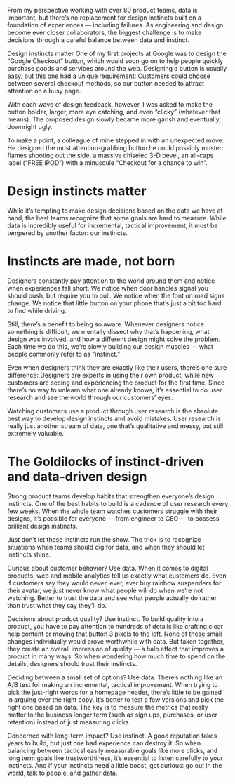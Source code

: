 
From my perspective working with over 80 product teams, data is important, but there’s no replacement for design instincts built on a foundation of experiences — including failures. As engineering and design become ever closer collaborators, the biggest challenge is to make decisions through a careful balance between data and instinct.

Design instincts matter
One of my first projects at Google was to design the “Google Checkout” button, which would soon go on to help people quickly purchase goods and services around the web. Designing a button is usually easy, but this one had a unique requirement: Customers could choose between several checkout methods, so our button needed to attract attention on a busy page.

With each wave of design feedback, however, I was asked to make the button bolder, larger, more eye catching, and even “clicky” (whatever that means). The proposed design slowly became more garish and eventually, downright ugly.

To make a point, a colleague of mine stepped in with an unexpected move: He designed the most attention-grabbing button he could possibly muster: flames shooting out the side, a massive chiseled 3-D bevel, an all-caps label (“FREE iPOD”) with a minuscule “Checkout for a chance to win”.


Design instincts matter
======================

While it’s tempting to make design decisions based on the data we have at hand, the best teams recognize that some goals are hard to measure. While data is incredibly useful for incremental, tactical improvement, it must be tempered by another factor: our instincts.

Instincts are made, not born
============================

Designers constantly pay attention to the world around them and notice when experiences fall short. We notice when door handles signal you should push, but require you to pull. We notice when the font on road signs change. We notice that little button on your phone that’s just a bit too hard to find while driving.

Still, there’s a benefit to being so aware. Whenever designers notice something is difficult, we mentally dissect why that’s happening, what design was involved, and how a different design might solve the problem. Each time we do this, we’re slowly building our design muscles — what people commonly refer to as “instinct.”

Even when designers think they are exactly like their users, there’s one sure difference: Designers are experts in using their own product, while new customers are seeing and experiencing the product for the first time. Since there’s no way to unlearn what one already knows, it’s essential to do user research and see the world through our customers’ eyes.

Watching customers use a product through user research is the absolute best way to develop design instincts and avoid mistakes. User research is really just another stream of data, one that’s qualitative and messy, but still extremely valuable.


The Goldilocks of instinct-driven and data-driven design
========================================================
Strong product teams develop habits that strengthen everyone’s design instincts. One of the best habits to build is a cadence of user research every few weeks. When the whole team watches customers struggle with their designs, it’s possible for everyone — from engineer to CEO — to possess brilliant design instincts.

Just don’t let these instincts run the show. The trick is to recognize situations when teams should dig for data, and when they should let instincts shine.

Curious about customer behavior? Use data. When it comes to digital products, web and mobile analytics tell us exactly what customers do. Even if customers say they would never, ever, ever buy rainbow suspenders for their avatar, we just never know what people will do when we’re not watching. Better to trust the data and see what people actually do rather than trust what they say they’ll do.

Decisions about product quality? Use instinct. To build quality into a product, you have to pay attention to hundreds of details like crafting clear help content or moving that button 3 pixels to the left. None of these small changes individually would prove worthwhile with data. But taken together, they create an overall impression of quality — a halo effect that improves a product in many ways. So when wondering how much time to spend on the details, designers should trust their instincts.

Deciding between a small set of options? Use data. There’s nothing like an A/B test for making an incremental, tactical improvement. When trying to pick the just-right words for a homepage header, there’s little to be gained in arguing over the right copy. It’s better to test a few versions and pick the right one based on data. The key is to measure the metrics that really matter to the business longer term (such as sign ups, purchases, or user retention) instead of just measuring clicks.

Concerned with long-term impact? Use instinct. A good reputation takes years to build, but just one bad experience can destroy it. So when balancing between tactical easily measurable goals like more clicks, and long term goals like trustworthiness, it’s essential to listen carefully to your instincts. And if your instincts need a little boost, get curious: go out in the world, talk to people, and gather data.


